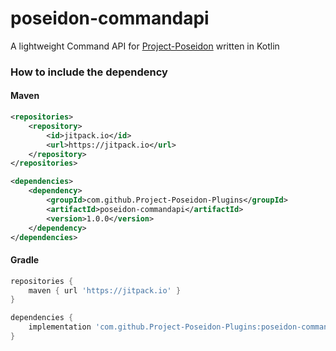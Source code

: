 # poseidon-commandapi

A lightweight Command API for [Project-Poseidon](https://github.com/RhysB/Project-Poseidon) written in Kotlin

### How to include the dependency

#### Maven
```xml
<repositories>
    <repository>
        <id>jitpack.io</id>
        <url>https://jitpack.io</url>
    </repository>
</repositories>

<dependencies>
    <dependency>
        <groupId>com.github.Project-Poseidon-Plugins</groupId>
        <artifactId>poseidon-commandapi</artifactId>
        <version>1.0.0</version>
    </dependency>
</dependencies>
```

#### Gradle
```groovy
repositories {
    maven { url 'https://jitpack.io' }
}

dependencies {
    implementation 'com.github.Project-Poseidon-Plugins:poseidon-commandapi:1.0.0'
}
```
